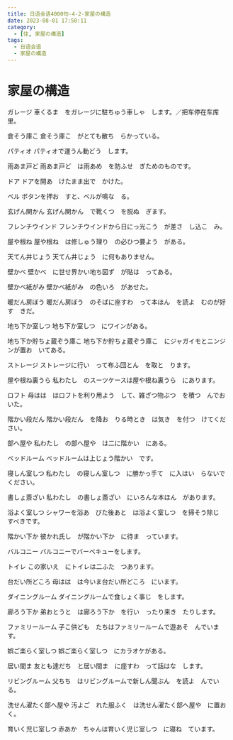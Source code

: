```yaml
---
title: 日语会语4000句-4-2-家屋の構造
date: 2023-08-01 17:50:11
category:
  - [住, 家屋の構造]
tags:
  - 日语会语
  - 家屋の構造 
---
```


# 家屋の構造

ガレージ
車くるま　をガレージに駐ちゅう車しゃ　します。／把车停在车库里。

倉そう庫こ
倉そう庫こ　がとても散ち　らかっている。

パティオ
パティオで運うん動どう　します。

雨あま戸ど
雨あま戸ど　は雨あめ　を防ふせ　ぎためのものです。

ドア
ドアを開あ　けたまま出で　かけた。

ベル
ボタンを押お　すと、ベルが鳴な　る。

玄げん関かん
玄げん関かん　で靴くつ　を脱ぬ　ぎます。

フレンチウインド
フレンチウインドから日にっ光こう　が差さ　し込こ　み。

屋や根ね
屋や根ね　は修しゅう理り　の必ひつ要よう　がある。

天てん井じょう
天てん井じょう　に何もありません。

壁かべ
壁かべ　に世せ界かい地ち図ず　が貼は　ってある。

壁かべ紙がみ
壁かべ紙がみ　の色いろ　があせた。

暖だん房ぼう
暖だん房ぼう　のそばに座すわ　って本ほん　を読よ　むのが好す　きだ。

地ち下か室しつ
地ち下か室しつ　にワインがある。

地ち下か貯ちょ蔵ぞう庫こ
地ち下か貯ちょ蔵ぞう庫こ　にジャガイモとニンジンが置お　いてある。

ストレージ
ストレージに行い　って布ふ団とん　を取と　ります。

屋や根ね裏うら
私わたし　のスーツケースは屋や根ね裏うら　にあります。

ロフト
母はは　はロフトを利り用よう　して、雑ざつ物ぶつ　を積つ　んでおいた。

階かい段だん
階かい段だん　を降お　りる時とき　は気き　を付つ　けてください。

部へ屋や
私わたし　の部へ屋や　は二に階かい　にある。

ベッドルーム
ベッドルームは上じょう階かい　です。

寝しん室しつ
私わたし　の寝しん室しつ　に勝かっ手て　に入はい　らないでください。

書しょ斎ざい
私わたし　の書しょ斎ざい　にいろんな本ほん　があります。

浴よく室しつ
シャワーを浴あ　びた後あと　は浴よく室しつ　を掃そう除じ　すべきです。

階かい下か
彼かれ氏し　が階かい下か　に待ま　っています。

バルコニー
バルコニーでバーベキューをします。

トイレ
この家いえ　にトイレは二ふた　つあります。

台だい所どころ
母はは　は今いま台だい所どころ　にいます。

ダイニングルーム
ダイニングルームで食しょく事じ　をします。

廊ろう下か
弟おとうと　は廊ろう下か　を行い　ったり来き　たりします。

ファミリールーム
子こ供ども　たちはファミリールームで遊あそ　んでいます。

娯ご楽らく室しつ
娯ご楽らく室しつ　にカラオケがある。

居い間ま
友とも達だち　と居い間ま　に座すわ　って話はな　します。

リビングルーム
父ちち　はリビングルームで新しん聞ぶん　を読よ　んでいる。

洗せん濯たく部へ屋や
汚よご　れた服ふく　は洗せん濯たく部へ屋や　に置お　く。

育いく児じ室しつ
赤あか　ちゃんは育いく児じ室しつ　に寝ね　ています。
